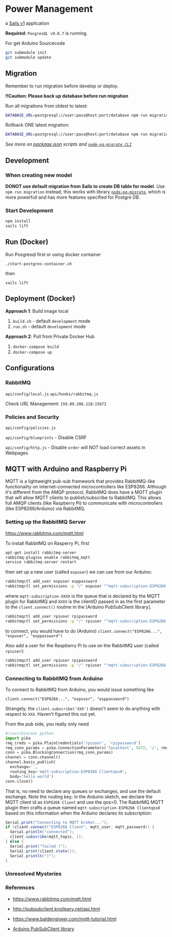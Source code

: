 # Power Management

a [Sails v1](https://sailsjs.com) application

**Required**: `PosgresQL v9.6.7` is running.

For get Arduino Sourcecode

```bash
git submodule init
git submodule update
```

## Migration

Remember to run migration before develop or deploy.

**!!Caution: Please back up database before run migration**

Run all migrations from oldest to latest:

```sh
DATABASE_URL=postgresql://user:pass@host:port/database npm run migration up
```

Rollback ONE latest migration:

```sh
DATABASE_URL=postgresql://user:pass@host:port/database npm run migration down
```

_See more on [package.json](./package.json) scripts and [`node-pg-migrate CLI`](https://github.com/salsita/node-pg-migrate/blob/master/docs/cli.md)_

## Development

### When creating new model

**DONOT use default migration from Sails to create DB table for model**. Use `npm run migration` instead, this works with library [`node-pg-migrate`](https://github.com/salsita/node-pg-migrate), which is more powerfull and has more features specified for Postgre DB.

### Start Development

```bash
npm install
sails lift
```

## Run (Docker)

Run Posgresql first or using docker container

`./start-postgres-container.sh`

then

`sails lift`

## Deployment (Docker)

**Approach 1**: Build image local

1. `build.sh` - default `development` mode
2. `run.sh` - default `development` mode

**Approach 2**: Pull from Private Docker Hub

1. `docker-compose build`
1. `docker-compose up`

## Configurations

### RabbitMQ

`api/config/local.js`
`api/hooks/rabbitmq.js`

Check URL
Management: `159.89.206.118:15672`

### Policies and Security

`api/config/policies.js`

`api/config/blueprints` - Disable CSRF

`api/config/http.js` - Disable `order` will NOT load correct assets in Webpages


## MQTT with Arduino and Raspberry Pi

MQTT is a lightweight pub-sub framework that provides RabbitMQ-like
functionality on internet-connected microcontrollers like ESP8266.  Although
it's different from the AMQP protocol, RabbitMQ does have a MQTT plugin that
will allow MQTT clients to publish/subscribe to RabbitMQ.  This allows full
AMQP clients (like Raspberry Pi) to communicate with microcontrollers (like
ESP8266/Arduino) via RabbitMQ.

### Setting up the RabbitMQ Server

https://www.rabbitmq.com/mqtt.html

To install RabbitMQ on Rasperry Pi, first

```bash
apt-get install rabbitmq-server
rabbitmq-plugins enable rabbitmq_mqtt
service rabbitmq-server restart
```

then set up a new user (called `espuser`) we can use from our Arduino:

```bash
rabbitmqctl add_user espuser esppassword
rabbitmqctl set_permissions -p "/" espuser "^mqtt-subscription-ESP8266.*" ".*" ".*"
```

where `mqtt-subscription-XXXX` is the queue that is declared by the MQTT plugin
for RabbitMQ and `XXXX` is the clientID passed in as the first parameter to the
`client.connect()` routine in the [Arduino PubSubClient library].

```bash
rabbitmqctl add_user rpiuser rpipassword
rabbitmqctl set_permissions -p "/" rpiuser "^mqtt-subscription-ESP8266.*" ".*" ".*"
```

to connect, you would have to do (Arduino) `client.connect("ESP8266...", "espuser", "esppassword")`

Also add a user for the Raspberry Pi to use on the RabbitMQ user (called
`rpiuser`):

```bash
rabbitmqctl add_user rpiuser rpipassword
rabbitmqctl set_permissions -p "/" rpiuser "^mqtt-subscription-ESP8266.*" ".*" ".*"
```

### Connecting to RabbitMQ from Arduino

To connect to RabbitMQ from Arduino, you would issue something like

    client.connect("ESP8266...", "espuser", "esppassword")

Strangely, the `client.subscribe('XXX')` doesn't seem to do anything with
respect to `XXX`.  Haven't figured this out yet.

From the pub side, you really only need

```python
#!/usr/bin/env python
import pika
rmq_creds = pika.PlainCredentials('rpiuser', 'rpipassword')
rmq_conn_params = pika.ConnectionParameters('localhost', 5672, '/', rmq_creds)
conn = pika.BlockingConnection(rmq_conn_params)
channel = conn.channel()
channel.basic_publish(
  exchange='',
  routing_key='mqtt-subscription-ESP8266 Clientqos0',
  body='hello world')
conn.close()
```

That is, no need to declare any queues or exchanges, and use the default
exchange.  Note the routing key; in the Arduino sketch, we declare the MQTT
client id as `ESP8266 Client` and use the qos=0.  The RabbitMQ MQTT plugin then
crafts a queue named `mqtt-subscription-ESP8266 Clientqos0` based on this
information when the Arduino declares its subscription:

```java
Serial.print("Connecting to MQTT broker...");
if (client.connect("ESP8266 Client", mqtt_user, mqtt_password)) {
  Serial.println("connected");
  client.subscribe(mqtt_topic, 1);
} else {
  Serial.print("failed (");
  Serial.print(client.state());
  Serial.println(")");
}
```

### Unresolved Mysteries



### References

- https://www.rabbitmq.com/mqtt.html
- http://pubsubclient.knolleary.net/api.html
- https://www.baldengineer.com/mqtt-tutorial.html

- [Arduino PubSubClient library](https://pubsubclient.knolleary.net/)
